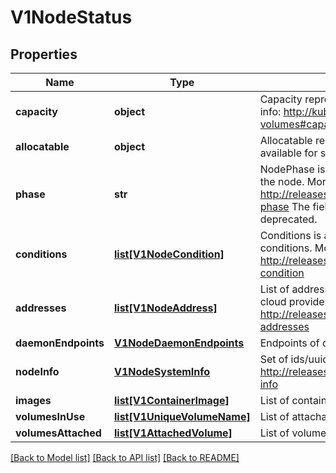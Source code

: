 # V1NodeStatus

## Properties
Name | Type | Description | Notes
------------ | ------------- | ------------- | -------------
**capacity** | **object** | Capacity represents the total resources of a node. More info: http://kubernetes.io/docs/user-guide/persistent-volumes#capacity for more details. | [optional] 
**allocatable** | **object** | Allocatable represents the resources of a node that are available for scheduling. Defaults to Capacity. | [optional] 
**phase** | **str** | NodePhase is the recently observed lifecycle phase of the node. More info: http://releases.k8s.io/HEAD/docs/admin/node.md#node-phase The field is never populated, and now is deprecated. | [optional] 
**conditions** | [**list[V1NodeCondition]**](V1NodeCondition.md) | Conditions is an array of current observed node conditions. More info: http://releases.k8s.io/HEAD/docs/admin/node.md#node-condition | [optional] 
**addresses** | [**list[V1NodeAddress]**](V1NodeAddress.md) | List of addresses reachable to the node. Queried from cloud provider, if available. More info: http://releases.k8s.io/HEAD/docs/admin/node.md#node-addresses | [optional] 
**daemonEndpoints** | [**V1NodeDaemonEndpoints**](V1NodeDaemonEndpoints.md) | Endpoints of daemons running on the Node. | [optional] 
**nodeInfo** | [**V1NodeSystemInfo**](V1NodeSystemInfo.md) | Set of ids/uuids to uniquely identify the node. More info: http://releases.k8s.io/HEAD/docs/admin/node.md#node-info | [optional] 
**images** | [**list[V1ContainerImage]**](V1ContainerImage.md) | List of container images on this node | [optional] 
**volumesInUse** | [**list[V1UniqueVolumeName]**](V1UniqueVolumeName.md) | List of attachable volumes in use (mounted) by the node. | [optional] 
**volumesAttached** | [**list[V1AttachedVolume]**](V1AttachedVolume.md) | List of volumes that are attached to the node. | [optional] 

[[Back to Model list]](../README.md#documentation-for-models) [[Back to API list]](../README.md#documentation-for-api-endpoints) [[Back to README]](../README.md)


